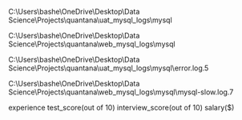 C:\Users\bashe\OneDrive\Desktop\Data Science\Projects\quantana\uat_mysql_logs\mysql

C:\Users\bashe\OneDrive\Desktop\Data Science\Projects\quantana\web_mysql_logs\mysql

C:\Users\bashe\OneDrive\Desktop\Data Science\Projects\quantana\uat_mysql_logs\mysql\error.log.5

C:\Users\bashe\OneDrive\Desktop\Data Science\Projects\quantana\web_mysql_logs\mysql\mysql-slow.log.7

experience  test_score(out of 10)  interview_score(out of 10)  salary($)